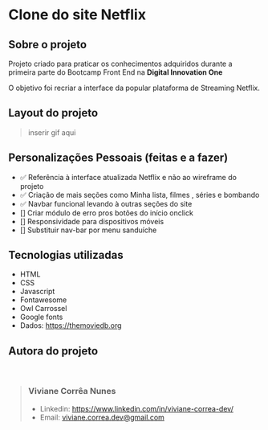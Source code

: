 # Clone do site Netflix 
## Sobre o projeto 
Projeto criado para praticar os conhecimentos adquiridos durante a primeira parte do Bootcamp Front End na **Digital Innovation One** 

O objetivo foi recriar a interface da popular plataforma de Streaming  Netflix. 

## Layout do projeto 
> inserir gif aqui 

## Personalizações Pessoais (feitas e a fazer)
* ✅ Referência à interface atualizada Netflix e não ao wireframe do projeto 
* ✅ Criação de mais seções como Minha lista, filmes , séries e bombando
* ✅  Navbar funcional levando à outras seções do site 
* [] Criar módulo de erro pros botões do início onclick
* [] Responsividade para dispositivos móveis 
* [] Substituir nav-bar por menu sanduíche 

## Tecnologias utilizadas
+ HTML 
+ CSS
+ Javascript
+ Fontawesome
+ Owl Carrossel 
+ Google fonts 
+ Dados: https://themoviedb.org 

## Autora do projeto
<br>

> ### Viviane Corrêa Nunes
> 
> + Linkedin: https://www.linkedin.com/in/viviane-correa-dev/  <br>
> + Email: viviane.correa.dev@gmail.com

